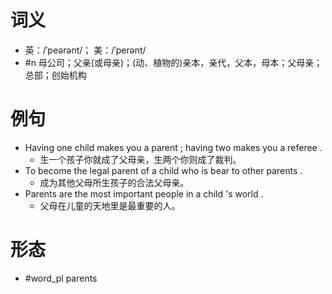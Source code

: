 # 词义
- 英：/ˈpeərənt/； 美：/ˈperənt/
- #n 母公司；父亲(或母亲)；(动、植物的)亲本，亲代，父本，母本；父母亲；总部；创始机构
# 例句
- Having one child makes you a parent ; having two makes you a referee .
	- 生一个孩子你就成了父母亲，生两个你则成了裁判。
- To become the legal parent of a child who is bear to other parents .
	- 成为其他父母所生孩子的合法父母亲。
- Parents are the most important people in a child 's world .
	- 父母在儿童的天地里是最重要的人。
# 形态
- #word_pl parents
